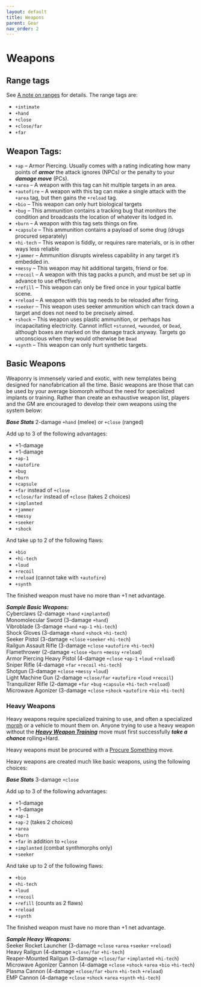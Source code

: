 ```yaml
---
layout: default
title: Weapons
parent: Gear
nav_order: 2
---
```


# Weapons

## Range tags

See [A note on ranges](/content/rules/combat#a-note-on-ranges) for details. The range tags are:

- `+intimate`
- `+hand`
- `+close`
- `+close/far`
- `+far`

## Weapon Tags:

- `+ap` – Armor Piercing. Usually comes with a rating indicating how many points of **_armor_** the attack ignores (NPCs) or the penalty to your **_damage move_** (PCs).
- `+area` – A weapon with this tag can hit multiple targets in an area.
- `+autofire` – A weapon with this tag can make a single attack with the `+area` tag, but then gains the `+reload` tag.
- `+bio` – This weapon can only hurt biological targets
- `+bug` – This ammunition contains a tracking bug that monitors the condition and broadcasts the location of whatever its lodged in.
- `+burn` – A weapon with this tag sets things on fire.
- `+capsule` – This ammunition contains a payload of some drug (drugs procured separately)
- `+hi-tech` – This weapon is fiddly, or requires rare materials, or is in other ways less reliable
- `+jammer` – Ammunition disrupts wireless capability in any target it’s embedded in.
- `+messy` – This weapon may hit additional targets, friend or foe.
- `+recoil` – A weapon with this tag packs a punch, and must be set up in advance to use effectively.
- `+refill` – This weapon can only be fired once in your typical battle scene.
- `+reload` – A weapon with this tag needs to be reloaded after firing.
- `+seeker` – This weapon uses seeker ammunition which can track down a target and does not need to be precisely aimed.
- `+shock` – This weapon uses plastic ammunition, or perhaps has incapacitating electricity. Cannot inflict `+stunned`, `+wounded`, or `Dead`, although boxes are marked on the damage track anyway. Targets go unconscious when they would otherwise be `Dead`
- `+synth` – This weapon can only hurt synthetic targets.

## Basic Weapons

Weaponry is immensely varied and exotic, with new templates being designed for nanofabrication all the time. Basic weapons are those that can be used by your average biomorph without the need for specialized implants or training. Rather than create an exhaustive weapon list, players and the GM are encouraged to develop their own weapons using the system below:

**_Base Stats_** 2-damage `+hand` (melee) or `+close` (ranged)

Add up to 3 of the following advantages:

- +1-damage
- +1-damage
- `+ap-1`
- `+autofire`
- `+bug`
- `+burn`
- `+capsule`
- `+far` instead of `+close`
- `+close/far` instead of `+close` (takes 2 choices)
- `+implanted`
- `+jammer`
- `+messy`
- `+seeker`
- `+shock`

And take up to 2 of the following flaws:

- `+bio`
- `+hi-tech`
- `+loud`
- `+recoil`
- `+reload` (cannot take with `+autofire`)
- `+synth`

The finished weapon must have no more than +1 net advantage.

**_Sample Basic Weapons:_**  
Cyberclaws (2-damage `+hand` `+implanted`)  
Monomolecular Sword (3-damage `+hand`)  
Vibroblade (3-damage `+hand` `+ap-1` `+hi-tech`)  
Shock Gloves (3-damage `+hand` `+shock` `+hi-tech`)  
Seeker Pistol (3-damage `+close` `+seeker` `+hi-tech`)  
Railgun Assault Rifle (3-damage `+close` `+autofire` `+hi-tech`)  
Flamethrower (2-damage `+close` `+burn` `+messy` `+reload`)  
Armor Piercing Heavy Pistol (4-damage `+close` `+ap-1` `+loud` `+reload`)  
Sniper Rifle (4-damage `+far` `+recoil` `+hi-tech`)  
Shotgun (3-damage `+close` `+messy` `+loud`)  
Light Machine Gun (2-damage `+close/far` `+autofire` `+loud` `+recoil`)  
Tranquilizer Rifle (2-damage `+far` `+bug` `+capsule` `+hi-tech` `+reload`)  
Microwave Agonizer (3-damage `+close` `+shock` `+autofire` `+bio` `+hi-tech`)

### Heavy Weapons

Heavy weapons require specialized training to use, and often a specialized [morph](/content/morphs) or a vehicle to mount them on. Anyone trying to use a heavy weapon without the **_[Heavy Weapon Training](/content/moves/combat#heavy-weapon-training)_** move must first successfully **_take a chance_** rolling+Hard.

Heavy weapons must be procured with a [Procure Something](/content/moves/basic-moves.html#procure-something) move.

Heavy weapons are created much like basic weapons, using the following choices:

**_Base Stats_** 3-damage `+close`

Add up to 3 of the following advantages:

- +1-damage
- +1-damage
- `+ap-1`
- `+ap-2` (takes 2 choices)
- `+area`
- `+burn`
- `+far` in addition to `+close`
- `+implanted` (combat synthmorphs only)
- `+seeker`

And take up to 2 of the following flaws:

- `+bio`
- `+hi-tech`
- `+loud`
- `+recoil`
- `+refill` (counts as 2 flaws)
- `+reload`
- `+synth`

The finished weapon must have no more than +1 net advantage.

**_Sample Heavy Weapons:_**  
Seeker Rocket Launcher (3-damage `+close` `+area` `+seeker` `+reload`)  
Heavy Railgun (4-damage `+close/far` `+hi-tech`)  
Reaper-Mounted Railgun (3-damage `+close/far` `+implanted` `+hi-tech`)  
Microwave Agonizer Cannon (4-damage `+close` `+shock` `+area` `+bio` `+hi-tech`)  
Plasma Cannon (4-damage `+close/far` `+burn` `+hi-tech` `+reload`)  
EMP Cannon (4-damage `+close` `+shock` `+area` `+synth` `+hi-tech`)
